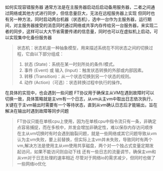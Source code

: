 如何实现容错服务器
通常方法是在主服务器启动后启动备用服务器，二者之间通过网络或其他方式进行同步，但信息量巨大，无法在远程服务器上实现
但同时也有另一种方法，同时启动两台机器（状态机），选中一台作为主服务器，运行期间，对主服务器接受的消息同时通过网络或共享内存传给另一台服务器，来实现二者的同步，这样可以大大节省需要传递的信息量，同时也可以在虚拟机上启动，可以实现集中化备份服务器
>状态机：状态机是一种抽象模型，用来描述系统在不同状态之间的切换过程，它由以下部分组成：
>1. 状态 (State)：系统在某一时刻所处的条件/模式。
>2. 事件 (Event) 或 输入 (Input)：触发状态转换的外部或内部因素。
>3. 转移 (Transition)：从一个状态切换到另一个状态的规则。
>4. 动作 (Action)（可选）：状态转换过程中执行的操作。

在具体的实现中，也会遇到一些问题
FT协议用于确保主从VM在遇到故障时可以切换一致，具体策略就是主vm有一个日志，从vm从主vm中取出日志依次执行，关键在于主vm输出时需要有一个等待状态，直到从vm确认日志后才能输出，旨在解决在输出时遇到故障等同步问题
>FT协议只能在单核cpu上使用，因为在单核cpu中指令流只有一条，非确定点容易捕捉，而在多核中，并发会增加非确定性，难以保存内存访问顺序
在主从vm切换时有时会遇到脑裂问题，就是一些网络或其它问题导致从vm认为主vm失败，要上前替换，但实际上主vm并未失败，导致同时有两个vm,解决方法是使用主从vm使用共享磁盘，两个对一个独占式变量定期发起访问，如果不能访问则自动下线
还有一些日志的流量调节，确保主vm和从vm对于日志处理的速率相近
尽管对于网络io的需求减少，但同时也做了一些网络io优化